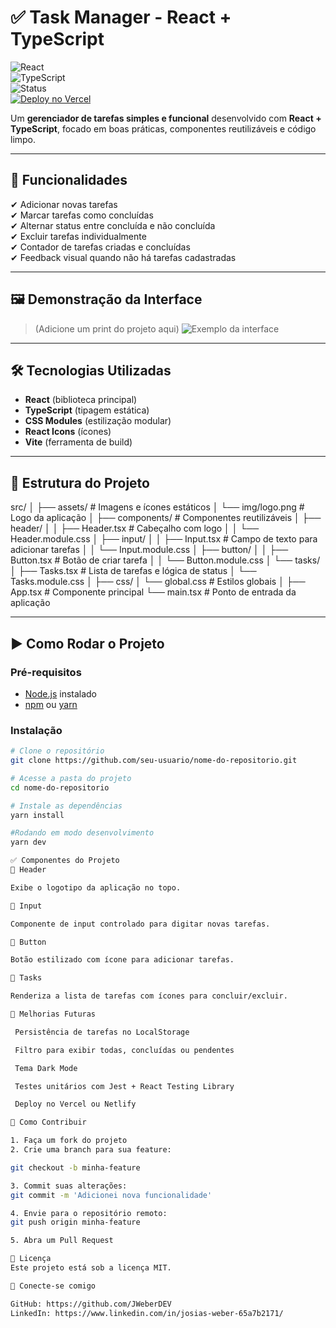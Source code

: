 # ✅ Task Manager - React + TypeScript

![React](https://img.shields.io/badge/React-18.0.0-blue)  
![TypeScript](https://img.shields.io/badge/TypeScript-4.0-blue)  
![Status](https://img.shields.io/badge/Status-Em%20Desenvolvimento-green)  
[![Deploy no Vercel](https://vercelbadge.vercel.app/api/seu-usuario/nome-do-repositorio)](https://nome-do-projeto.vercel.app)

Um **gerenciador de tarefas simples e funcional** desenvolvido com **React + TypeScript**, focado em boas práticas, componentes reutilizáveis e código limpo.  

---

## 📌 **Funcionalidades**
✔ Adicionar novas tarefas  
✔ Marcar tarefas como concluídas  
✔ Alternar status entre concluída e não concluída  
✔ Excluir tarefas individualmente  
✔ Contador de tarefas criadas e concluídas  
✔ Feedback visual quando não há tarefas cadastradas  

---

## 🖼 **Demonstração da Interface**
> (Adicione um print do projeto aqui)
![Exemplo da interface](./assets/preview.png)

---

## 🛠 **Tecnologias Utilizadas**
- **React** (biblioteca principal)
- **TypeScript** (tipagem estática)
- **CSS Modules** (estilização modular)
- **React Icons** (ícones)
- **Vite** (ferramenta de build)

---

## 📂 **Estrutura do Projeto**

src/
│
├── assets/ # Imagens e ícones estáticos
│ └── img/logo.png # Logo da aplicação
│
├── components/ # Componentes reutilizáveis
│ ├── header/
│ │ ├── Header.tsx # Cabeçalho com logo
│ │ └── Header.module.css
│ ├── input/
│ │ ├── Input.tsx # Campo de texto para adicionar tarefas
│ │ └── Input.module.css
│ ├── button/
│ │ ├── Button.tsx # Botão de criar tarefa
│ │ └── Button.module.css
│ └── tasks/
│ ├── Tasks.tsx # Lista de tarefas e lógica de status
│ └── Tasks.module.css
│
├── css/
│ └── global.css # Estilos globais
│
├── App.tsx # Componente principal
└── main.tsx # Ponto de entrada da aplicação

---

## ▶ **Como Rodar o Projeto**

### **Pré-requisitos**
- [Node.js](https://nodejs.org) instalado
- [npm](https://www.npmjs.com/) ou [yarn](https://yarnpkg.com/)

### **Instalação**
```bash
# Clone o repositório
git clone https://github.com/seu-usuario/nome-do-repositorio.git

# Acesse a pasta do projeto
cd nome-do-repositorio

# Instale as dependências
yarn install

#Rodando em modo desenvolvimento
yarn dev

✅ Componentes do Projeto
🔹 Header

Exibe o logotipo da aplicação no topo.

🔹 Input

Componente de input controlado para digitar novas tarefas.

🔹 Button

Botão estilizado com ícone para adicionar tarefas.

🔹 Tasks

Renderiza a lista de tarefas com ícones para concluir/excluir.

🚀 Melhorias Futuras

 Persistência de tarefas no LocalStorage

 Filtro para exibir todas, concluídas ou pendentes

 Tema Dark Mode

 Testes unitários com Jest + React Testing Library

 Deploy no Vercel ou Netlify

🤝 Como Contribuir

1. Faça um fork do projeto
2. Crie uma branch para sua feature:

git checkout -b minha-feature

3. Commit suas alterações:
git commit -m 'Adicionei nova funcionalidade'

4. Envie para o repositório remoto:
git push origin minha-feature

5. Abra um Pull Request

📜 Licença
Este projeto está sob a licença MIT.

🔗 Conecte-se comigo

GitHub: https://github.com/JWeberDEV
LinkedIn: https://www.linkedin.com/in/josias-weber-65a7b2171/